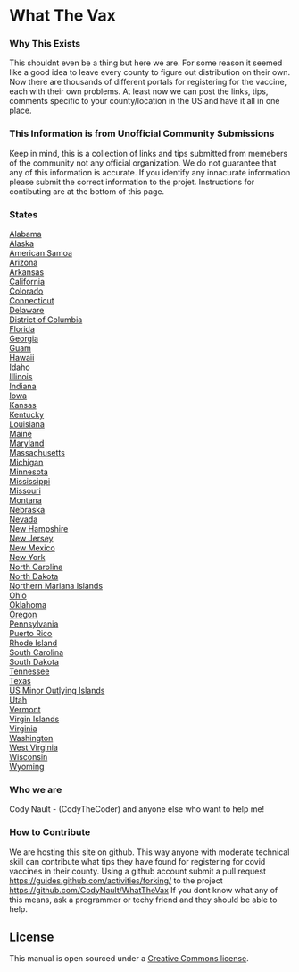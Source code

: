 # What The Vax

### Why This Exists
This shouldnt even be a thing but here we are. For some reason it seemed like a good idea to leave every county to figure out distribution on their own.
Now there are thousands of different portals for registering for the vaccine, each with their own problems. At least now we can post the links, tips, comments specific to your county/location in the US and have it all in one place.

### This Information is from Unofficial Community Submissions 
Keep in mind, this is a collection of links and tips submitted from memebers of the community not any official organization. We do not guarantee that any of this information is accurate. If you identify any innacurate information please submit the correct information to the projet. Instructions for contibuting are at the bottom of this page.


### States

[Alabama](Alabama/README.md) \
[Alaska](Alaska/README.md) \
[American Samoa](American_Samoa/README.md) \
[Arizona](Arizona/README.md) \
[Arkansas](Arkansas/README.md) \
[California](California/README.md) \
[Colorado](Colorado/README.md) \
[Connecticut](Connecticut/README.md) \
[Delaware](Delaware/README.md) \
[District of Columbia](District_of_Columbia/README.md) \
[Florida](Florida/README.md) \
[Georgia](Georgia/README.md) \
[Guam](Guam/README.md) \
[Hawaii](Hawaii/README.md) \
[Idaho](Idaho/README.md) \
[Illinois](Illinois/README.md) \
[Indiana](Indiana/README.md) \
[Iowa](Iowa/README.md) \
[Kansas](Kansas/README.md) \
[Kentucky](Kentucky/README.md) \
[Louisiana](Louisiana/README.md) \
[Maine](Maine/README.md) \
[Maryland](Maryland/README.md) \
[Massachusetts](Massachusetts/README.md) \
[Michigan](Michigan/README.md) \
[Minnesota](Minnesota/README.md) \
[Mississippi](Mississippi/README.md) \
[Missouri](Missouri/README.md) \
[Montana](Montana/README.md) \
[Nebraska](Nebraska/README.md) \
[Nevada](Nevada/README.md) \
[New Hampshire](New_Hampshire/README.md) \
[New Jersey](New_Jersey/README.md) \
[New Mexico](New_Mexico/README.md) \
[New York](New_York/README.md) \
[North Carolina](North_Carolina/README.md) \
[North Dakota](North_Dakota/README.md) \
[Northern Mariana Islands](Northern_Mariana_Islands/README.md) \
[Ohio](Ohio/README.md) \
[Oklahoma](Oklahoma/README.md) \
[Oregon](Oregon/README.md) \
[Pennsylvania](Pennsylvania/README.md) \
[Puerto Rico](Puerto_Rico/README.md) \
[Rhode Island](Rhode_Island/README.md) \
[South Carolina](South_Carolina/README.md) \
[South Dakota](South_Dakota/README.md) \
[Tennessee](Tennessee/README.md) \
[Texas](Texas/README.md) \
[US Minor Outlying Islands](US_Minor_Outlying_Islands/README.md) \
[Utah](Utah/README.md) \
[Vermont](Vermont/README.md) \
[Virgin Islands](Virgin_Islands/README.md) \
[Virginia](Virginia/README.md) \
[Washington](Washington/README.md) \
[West Virginia](West_Virginia/README.md) \
[Wisconsin](Wisconsin/README.md) \
[Wyoming](Wyoming/README.md) 

### Who we are

Cody Nault - (CodyTheCoder)
and anyone else who want to help me!

### How to Contribute

We are hosting this site on github. This way anyone with moderate technical skill can contribute what tips they have found for registering for covid vaccines in their county.
Using a github account submit a pull request https://guides.github.com/activities/forking/
to the project https://github.com/CodyNault/WhatTheVax
If you dont know what any of this means, ask a programmer or techy friend and they should be able to help.

## License
This manual is open sourced under a [Creative Commons license](http://creativecommons.org/licenses/by/3.0/deed.en_US).
